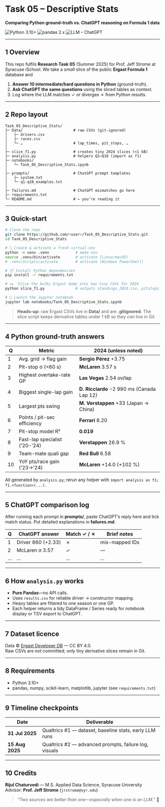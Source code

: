# Task 05 – Descriptive Stats
**Comparing Python ground-truth vs. ChatGPT reasoning on Formula 1 data**

![Python 3.10+](https://img.shields.io/badge/python-3.10%2B-blue)
![pandas 2.x](https://img.shields.io/badge/pandas-2.x-green)
![LLM – ChatGPT](https://img.shields.io/badge/LLM-ChatGPT-ff69b4)

---

## 1  Overview
This repo fulfils **Research Task 05** (Summer 2025) for Prof. Jeff Strome at Syracuse iSchool.  We take a *small* slice of the public **Ergast Formula 1** database and

1. **Answer 10 intermediate/hard questions in Python** (ground-truth).
2. **Ask ChatGPT the same questions** using the sliced tables as context.
3. Log where the LLM matches ✓ or diverges ✗ from Python results.

---

## 2  Repo layout
```
Task_05_Descriptive_Stats/
├─ Data/                       # raw CSVs (git-ignored)
│   ├─ drivers.csv
│   ├─ races.csv
│   └─ …                       # lap_times, pit_stops, …
│
├─ slice_f1.py                 # creates tiny 2024 slices (<1 kB)
├─ analysis.py                 # helpers Q1–Q10 (import as f1)
├─ notebooks/
│   └─ Task_05_Descriptive_Stats.ipynb
│
├─ prompts/                    # ChatGPT prompt templates
│   ├─ system.txt
│   └─ q1-q10_examples.txt
│
├─ failures.md                 # ChatGPT mismatches go here
├─ requirements.txt
└─ README.md                   # ← you’re reading it
```

---

## 3  Quick-start
```bash
# Clone the repo
git clone https://github.com/<user>/Task_05_Descriptive_Stats.git
cd Task_05_Descriptive_Stats

# 🐍 Create & activate a fresh virtual-env
python -m venv .venv            # make env
source .venv/bin/activate       # activate (Linux/macOS)
# .venv\Scripts\activate        # activate (Windows PowerShell)

# 📦 Install Python dependencies
pip install -r requirements.txt

# ✂️  Slice the bulky Ergast dump into two tiny CSVs for 2024
python slice_f1.py              # outputs standings_2024.csv, pitstops_2024_final_gp.csv

# 📝 Launch the Jupyter notebook
jupyter lab notebooks/Task_05_Descriptive_Stats.ipynb
```

> **Heads-up:** raw Ergast CSVs live in **Data/** and are **.gitignored**.  The slice script keeps derivative tables under 1 kB so they *can* live in Git.

---

## 4  Python ground-truth answers
| Q | Metric | 2024 (unless noted) |
|---|--------|---------------------|
| 1 | Avg. grid → flag gain | **Sergio Pérez** +3.75 |
| 2 | Pit-stop σ (<60 s) | **McLaren** 3.57 s |
| 3 | Highest overtake-rate GP | **Las Vegas** 2.54 ov/​lap |
| 4 | Biggest single-lap gain | **D. Ricciardo** −2 990 ms (Canada Lap 12) |
| 5 | Largest pts swing | **M. Verstappen** +33 (Japan → China) |
| 6 | Points / pit-sec efficiency | **Ferrari** 8.20 |
| 7 | Pit-stop model R² | **0.019** |
| 8 | Fast-lap specialist (’20-’24) | **Verstappen** 26.9 % |
| 9 | Team-mate quali gap | **Red Bull** 6.58 |
|10 | YoY pts/​race gain (’23→’24) | **McLaren** +14.0 (+102 %) |

All generated by `analysis.py`; rerun any helper with `import analysis as f1; f1.<function>(...)`.

---

## 5  ChatGPT comparison log
After running each prompt in **prompts/**, paste ChatGPT’s reply here and tick match status. Put detailed explanations in **failures.md**.

| Q | ChatGPT answer | Match ✓ / ✗ | Brief notes |
|---|----------------|-------------|-------------|
| 1 | Driver 860 (+2.33) | ✗ | mis-mapped IDs |
| 2 | McLaren σ 3.57 | ✓ | — |
| … | … | … | … |

---

## 6  How `analysis.py` works
* **Pure Pandas**—no API calls.  
* Uses `results.csv` for reliable driver → constructor mapping.  
* Heavy tables are filtered to one season or one GP.  
* Each helper returns a tidy DataFrame / Series ready for notebook display or TSV export to ChatGPT.

---

## 7  Dataset licence
Data © [Ergast Developer DB](https://ergast.com/mrd/) — CC BY 4.0.  
Raw CSVs are *not* committed; only tiny derivative slices remain in Git.

---

## 8  Requirements
* Python 3.10+  
* pandas, numpy, scikit-learn, matplotlib, jupyter (see `requirements.txt`)

---

## 9  Timeline checkpoints
| Date | Deliverable |
|------|-------------|
| **31 Jul 2025** | Qualtrics #1 — dataset, baseline stats, early LLM runs |
| **15 Aug 2025** | Qualtrics #2 — advanced prompts, failure log, visuals |

---

## 10  Credits
**Rijul Chaturvedi** — M.S. Applied Data Science, Syracuse University  
Advisor: **Prof. Jeff Strome** (`jrstrome@syr.edu`)

> *“Two sources are better than one—especially when one is an LLM.”* 🚀
